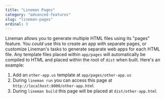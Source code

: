 ```yaml
---
title: "Lineman Pages"
category: "advanced-features"
slug: "lineman-pages"
ordinal: 3
---
```


Lineman allows you to generate multiple HTML files using its "pages" feature.
You _could_ use this to create an app with separate pages, or customize
Lineman's tasks to generate separate web apps for each HTML file. Any template
files placed within `app/pages` will automatically be compiled to HTML and
placed within the root of `dist` when built. Here's an example:

1. Add an `other-app.us` template at `app/pages/other-app.us`
2. During `lineman run` you can access this page at
   `http://localhost:8000/other-app.html`
3. During `lineman build` this page will be placed at `dist/other-app.html`
